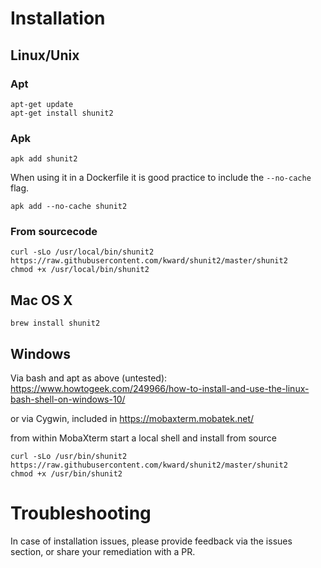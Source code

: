 # Installation

## Linux/Unix

### Apt
```console
apt-get update
apt-get install shunit2
```

### Apk
```console
apk add shunit2
```

When using it in a Dockerfile it is good practice to include the `--no-cache` flag.
```console
apk add --no-cache shunit2
```

### From sourcecode
```console
curl -sLo /usr/local/bin/shunit2 https://raw.githubusercontent.com/kward/shunit2/master/shunit2
chmod +x /usr/local/bin/shunit2
```

## Mac OS X
```console
brew install shunit2
```

## Windows
Via bash and apt as above (untested): 
https://www.howtogeek.com/249966/how-to-install-and-use-the-linux-bash-shell-on-windows-10/

or via Cygwin, included in https://mobaxterm.mobatek.net/

from within MobaXterm start a local shell and install from source

```console
curl -sLo /usr/bin/shunit2 https://raw.githubusercontent.com/kward/shunit2/master/shunit2
chmod +x /usr/bin/shunit2
```

# Troubleshooting

In case of installation issues, please provide feedback via the issues section, or share your remediation with a PR.
